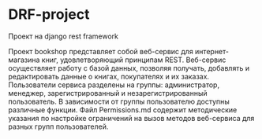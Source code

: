 # DRF-project
Проект на django rest framework

Проект bookshop представляет собой веб-сервис для интернет-магазина книг, удовлетворяющий принципам REST. Веб-сервис осуществляет работу с базой данных, позволяя получать, добавлять и редактировать данные о книгах, покупателях и их заказах. Пользователи сервиса разделены на группы: администратор, менеджер, зарегистрированный и незарегистрированный пользователь. В зависимости от группы пользователю доступны различные функции. Файл Permissions.md содержит методические указания по настройке ограничений на вызов методов веб-сервиса для разных групп пользователей.
